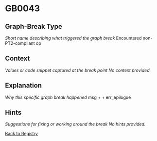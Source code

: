 # GB0043

## Graph-Break Type
*Short name describing what triggered the graph break*
Encountered non-PT2-compliant op

## Context
*Values or code snippet captured at the break point*
*No context provided.*

## Explanation
*Why this specific graph break happened*
msg +   + err_epilogue

## Hints
*Suggestions for fixing or working around the break*
*No hints provided.*



[Back to Registry](../index.md)
